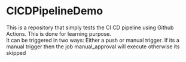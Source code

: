 # CICDPipelineDemo
This is a repository that simply tests the CI CD pipeline using Github Actions. This is done for learning purpose.
<br>
It can be triggered in two ways: Either a push or manual trigger. If its a manual trigger then the job manual_approval will execute otherwise its skipped
